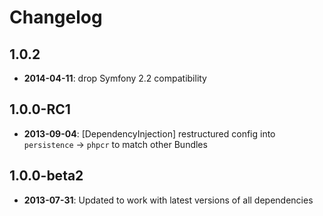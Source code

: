 Changelog
=========

1.0.2
-----

* **2014-04-11**: drop Symfony 2.2 compatibility

1.0.0-RC1
---------

* **2013-09-04**: [DependencyInjection] restructured config into `persistence` -> `phpcr` to match other Bundles

1.0.0-beta2
-----------

* **2013-07-31**: Updated to work with latest versions of all dependencies
